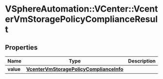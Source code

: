 # VSphereAutomation::VCenter::VcenterVmStoragePolicyComplianceResult

## Properties
Name | Type | Description | Notes
------------ | ------------- | ------------- | -------------
**value** | [**VcenterVmStoragePolicyComplianceInfo**](VcenterVmStoragePolicyComplianceInfo.md) |  | 


